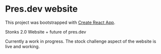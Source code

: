 # Pres.dev website

This project was bootstrapped with [Create React App](https://github.com/facebook/create-react-app).

Stonks 2.0 Website + future of pres.dev

Currently a work in progress. The stock challenge aspect of the website is live and working.
